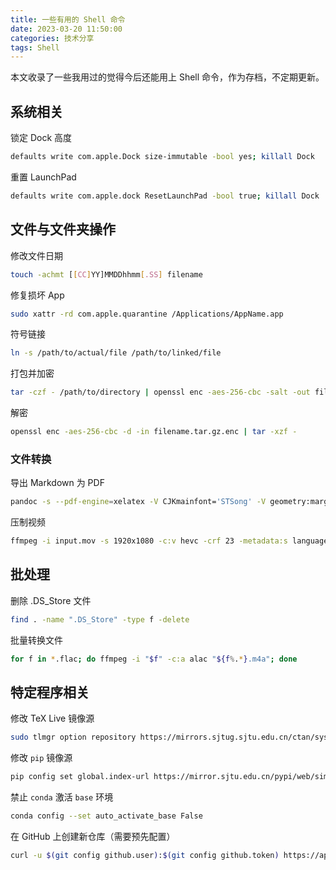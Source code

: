 ```yaml
---
title: 一些有用的 Shell 命令
date: 2023-03-20 11:50:00
categories: 技术分享
tags: Shell
---
```


本文收录了一些我用过的觉得今后还能用上 Shell 命令，作为存档，不定期更新。
## 系统相关
锁定 Dock 高度
```sh
defaults write com.apple.Dock size-immutable -bool yes; killall Dock
```
重置 LaunchPad
```sh
defaults write com.apple.dock ResetLaunchPad -bool true; killall Dock
```
## 文件与文件夹操作
修改文件日期
```sh
touch -achmt [[CC]YY]MMDDhhmm[.SS] filename
```
修复损坏 App
```sh
sudo xattr -rd com.apple.quarantine /Applications/AppName.app
```
符号链接
```sh
ln -s /path/to/actual/file /path/to/linked/file
```
打包并加密
```sh
tar -czf - /path/to/directory | openssl enc -aes-256-cbc -salt -out filename.tar.gz.enc
```
解密
```sh
openssl enc -aes-256-cbc -d -in filename.tar.gz.enc | tar -xzf -
```
### 文件转换
导出 Markdown 为 PDF
```sh
pandoc -s --pdf-engine=xelatex -V CJKmainfont='STSong' -V geometry:margin=1in filename.md -o filename.pdf
```
压制视频
```sh
ffmpeg -i input.mov -s 1920x1080 -c:v hevc -crf 23 -metadata:s language=zho output.mp4
```
## 批处理
删除 .DS_Store 文件
```sh
find . -name ".DS_Store" -type f -delete
```
批量转换文件
```sh
for f in *.flac; do ffmpeg -i "$f" -c:a alac "${f%.*}.m4a"; done
```
## 特定程序相关
修改 TeX Live 镜像源
```sh
sudo tlmgr option repository https://mirrors.sjtug.sjtu.edu.cn/ctan/systems/texlive/tlnet
```
修改 `pip` 镜像源
```sh
pip config set global.index-url https://mirror.sjtu.edu.cn/pypi/web/simple
```
禁止 `conda` 激活 `base` 环境
```sh
conda config --set auto_activate_base False
```
在 GitHub 上创建新仓库（需要预先配置）
```sh
curl -u $(git config github.user):$(git config github.token) https://api.github.com/user/repos -d '{"name":"'$(basename $(pwd))'"}'
```